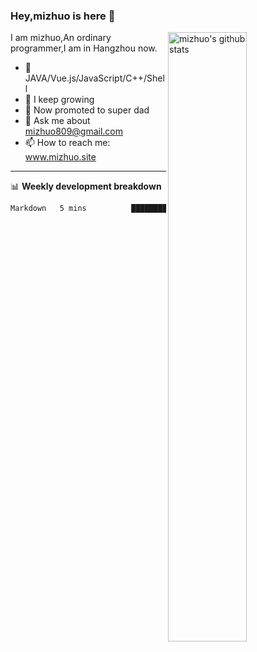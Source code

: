 ### Hey,mizhuo is here 👋

<img align="right" alt="mizhuo's github stats" width="50%" src="https://github-readme-stats.vercel.app/api?username=mizhuo&theme=tokyonight&show_icons=true">

I am mizhuo,An ordinary programmer,I am in Hangzhou now.

- 🔭 JAVA/Vue.js/JavaScript/C++/Shell
- 🌱 I keep growing
- 🤔 Now promoted to super dad
- 💬 Ask me about mizhuo809@gmail.com
- 📫 How to reach me: www.mizhuo.site

---
📊 **Weekly development breakdown**

<!--START_SECTION:waka-->

```txt
Markdown   5 mins          █████████████████████████   100.00 %
```

<!--END_SECTION:waka-->
